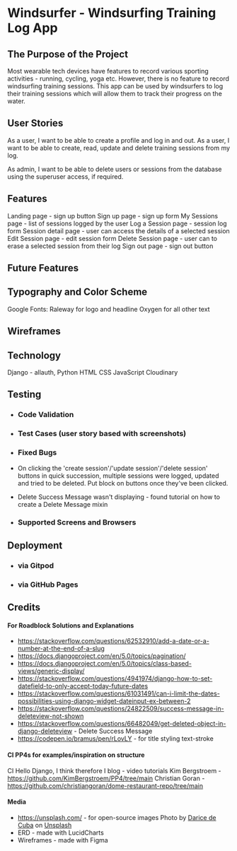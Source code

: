 # Windsurfer - Windsurfing Training Log App

## The Purpose of the Project

Most wearable tech devices have features to record various sporting activities - running, cycling, yoga etc. However, there is no feature to record windsurfing training sessions. This app can be used by windsurfers to log their training sessions which will allow them to track their progress on the water.

## User Stories

As a user, I want to be able to create a profile and log in and out.
As a user, I want to be able to create, read, update and delete training sessions from my log.

As admin, I want to be able to delete users or sessions from the database using the superuser access, if required.

## Features

Landing page - sign up button
Sign up page - sign up form
My Sessions page - list of sessions logged by the user
Log a Session page - session log form
Session detail page - user can access the details of a selected session
Edit Session page - edit session form
Delete Session page - user can to erase a selected session from their log
Sign out page - sign out button

## Future Features

## Typography and Color Scheme

Google Fonts:
Raleway for logo and headline
Oxygen for all other text

## Wireframes

## Technology

Django - allauth,
Python
HTML
CSS
JavaScript
Cloudinary

## Testing

- ### Code Validation
- ### Test Cases (user story based with screenshots)

- ### Fixed Bugs
- On clicking the 'create session'/'update session'/'delete session' buttons in quick succession, multiple sessions were logged, updated and tried to be deleted. Put block on buttons once they've been clicked.
- Delete Success Message wasn't displaying - found tutorial on how to create a Delete Message mixin

- ### Supported Screens and Browsers

## Deployment

- ### via Gitpod
- ### via GitHub Pages

## Credits

#### For Roadblock Solutions and Explanations

- https://stackoverflow.com/questions/62532910/add-a-date-or-a-number-at-the-end-of-a-slug
- https://docs.djangoproject.com/en/5.0/topics/pagination/
- https://docs.djangoproject.com/en/5.0/topics/class-based-views/generic-display/
- https://stackoverflow.com/questions/4941974/django-how-to-set-datefield-to-only-accept-today-future-dates
- https://stackoverflow.com/questions/61031491/can-i-limit-the-dates-possibilities-using-django-widget-dateinput-ex-between-2
- https://stackoverflow.com/questions/24822509/success-message-in-deleteview-not-shown
- https://stackoverflow.com/questions/66482049/get-deleted-object-in-django-deleteview - Delete Success Message
- https://codepen.io/bramus/pen/rLovLY - for title styling text-stroke

#### CI PP4s for examples/inspiration on structure

CI Hello Django, I think therefore I blog - video tutorials
Kim Bergstroem - https://github.com/KimBergstroem/PP4/tree/main
Christian Goran - https://github.com/christiangoran/dome-restaurant-repo/tree/main

#### Media

- https://unsplash.com/ - for open-source images Photo by <a href="https://unsplash.com/@darice?utm_content=creditCopyText&utm_medium=referral&utm_source=unsplash">Darice de Cuba</a> on <a href="https://unsplash.com/photos/a-person-holding-a-kite-on-a-beach-nbjA7vuoUVw?utm_content=creditCopyText&utm_medium=referral&utm_source=unsplash">Unsplash</a>
- ERD - made with LucidCharts
- Wireframes - made with Figma
